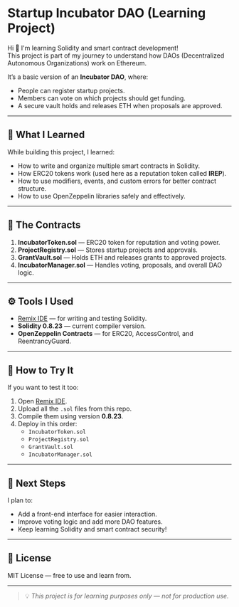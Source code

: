 # Startup Incubator DAO (Learning Project)

Hi 👋 I'm learning Solidity and smart contract development!  
This project is part of my journey to understand how DAOs (Decentralized Autonomous Organizations) work on Ethereum.

It’s a basic version of an **Incubator DAO**, where:
- People can register startup projects.
- Members can vote on which projects should get funding.
- A secure vault holds and releases ETH when proposals are approved.

---

## 🧱 What I Learned
While building this project, I learned:
- How to write and organize multiple smart contracts in Solidity.
- How ERC20 tokens work (used here as a reputation token called **IREP**).
- How to use modifiers, events, and custom errors for better contract structure.
- How to use OpenZeppelin libraries safely and effectively.

---

## 🧩 The Contracts
1. **IncubatorToken.sol** — ERC20 token for reputation and voting power.  
2. **ProjectRegistry.sol** — Stores startup projects and approvals.  
3. **GrantVault.sol** — Holds ETH and releases grants to approved projects.  
4. **IncubatorManager.sol** — Handles voting, proposals, and overall DAO logic.

---

## ⚙️ Tools I Used
- [Remix IDE](https://remix.ethereum.org) — for writing and testing Solidity.  
- **Solidity 0.8.23** — current compiler version.  
- **OpenZeppelin Contracts** — for ERC20, AccessControl, and ReentrancyGuard.

---

## 🚀 How to Try It
If you want to test it too:
1. Open [Remix IDE](https://remix.ethereum.org).
2. Upload all the `.sol` files from this repo.
3. Compile them using version **0.8.23**.
4. Deploy in this order:
   - `IncubatorToken.sol`
   - `ProjectRegistry.sol`
   - `GrantVault.sol`
   - `IncubatorManager.sol`

---

## 🧠 Next Steps
I plan to:
- Add a front-end interface for easier interaction.
- Improve voting logic and add more DAO features.
- Keep learning Solidity and smart contract security!

---

## 🪪 License
MIT License — free to use and learn from.

---

> 💡 *This project is for learning purposes only — not for production use.*

